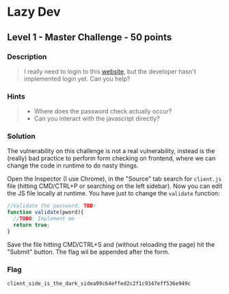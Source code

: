 # Lazy Dev
## Level 1 - Master Challenge - 50 points

### Description
> I really need to login to this [website](http://shell2017.picoctf.com:43393/), but the developer hasn't implemented login yet. Can you help?

### Hints
> * Where does the password check actually occur?
> * Can you interact with the javascript directly?

### Solution

The vulnerability on this challenge is not a real vulnerability, instead is the (really) bad practice to perform form checking on frontend, where we can change the code in runtime to do nasty things.

Open the Inspector (I use Chrome), in the "Source" tab search for `client.js` file (hitting CMD/CTRL+P or searching on the left sidebar). Now you can edit the JS file locally at runtime. You have just to change the `validate` function:

```js
//Validate the password. TBD!
function validate(pword){
  //TODO: Implement me
  return true;
}
```

Save the file hitting CMD/CTRL+S and (without reloading the page) hit the "Submit" button. The flag wil be appended after the form.

### Flag
```
client_side_is_the_dark_sidea99c64effed2c2f1c9347eff536e949c
```